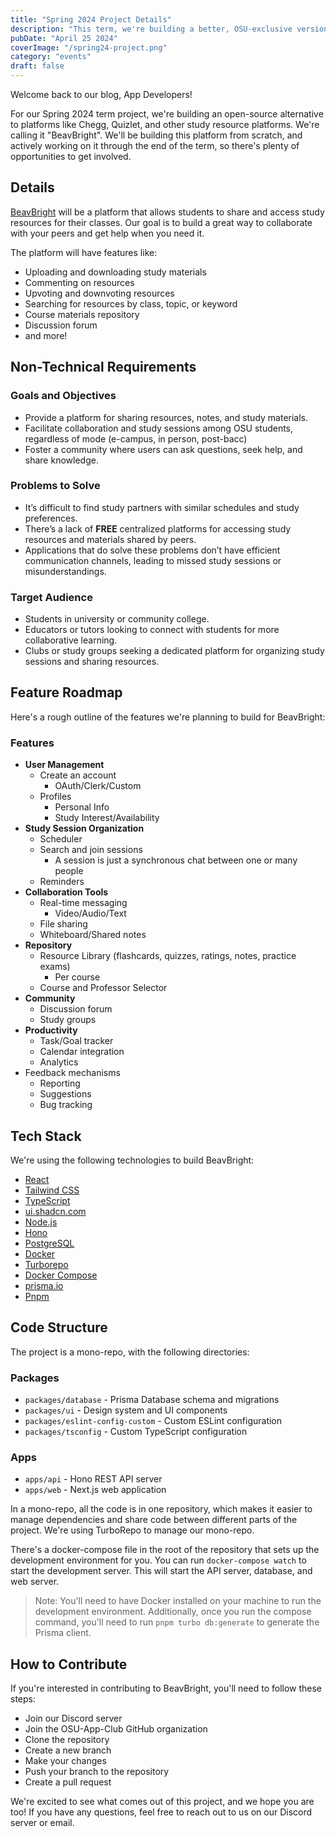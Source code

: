 ```yaml
---
title: "Spring 2024 Project Details"
description: "This term, we're building a better, OSU-exclusive version of the popular app, 'Chegg'."
pubDate: "April 25 2024"
coverImage: "/spring24-project.png"
category: "events"
draft: false
---
```


Welcome back to our blog, App Developers!

For our Spring 2024 term project, we're building an open-source alternative to platforms like Chegg, Quizlet, and other study resource platforms. We're calling it "BeavBright". We'll be building this platform from scratch, and actively working on it through the end of the term, so there's plenty of opportunities to get involved.

## Details

[BeavBright](https://github.com/OSU-App-Club/beavbright) will be a platform that allows students to share and access study resources for their classes. Our goal is to build a great way to collaborate with your peers and get help when you need it.

The platform will have features like:

- Uploading and downloading study materials
- Commenting on resources
- Upvoting and downvoting resources
- Searching for resources by class, topic, or keyword
- Course materials repository
- Discussion forum
- and more!

## Non-Technical Requirements

### Goals and Objectives

- Provide a platform for sharing resources, notes, and study materials.
- Facilitate collaboration and study sessions among OSU students, regardless of mode (e-campus, in person, post-bacc)
- Foster a community where users can ask questions, seek help, and share knowledge.

### Problems to Solve

- It’s difficult to find study partners with similar schedules and study preferences.
- There’s a lack of **FREE** centralized platforms for accessing study resources and materials shared by peers.
- Applications that do solve these problems don’t have efficient communication channels, leading to missed study sessions or misunderstandings.

### Target Audience

- Students in university or community college.
- Educators or tutors looking to connect with students for more collaborative learning.
- Clubs or study groups seeking a dedicated platform for organizing study sessions and sharing resources.

## Feature Roadmap

Here's a rough outline of the features we're planning to build for BeavBright:

### Features

- **User Management**
  - Create an account
    - OAuth/Clerk/Custom
  - Profiles
    - Personal Info
    - Study Interest/Availability
- **Study Session Organization**
  - Scheduler
  - Search and join sessions
    - A session is just a synchronous chat between one or many people
  - Reminders
- **Collaboration Tools**
  - Real-time messaging
    - Video/Audio/Text
  - File sharing
  - Whiteboard/Shared notes
- **Repository**
  - Resource Library (flashcards, quizzes, ratings, notes, practice exams)
    - Per course
  - Course and Professor Selector
- **Community**
  - Discussion forum
  - Study groups
- **Productivity**
  - Task/Goal tracker
  - Calendar integration
  - Analytics
- Feedback mechanisms
  - Reporting
  - Suggestions
  - Bug tracking

## Tech Stack

We're using the following technologies to build BeavBright:

- [React](https://react.dev/)
- [Tailwind CSS](https://tailwindcss.com/)
- [TypeScript](https://typescriptlang.org/)
- [ui.shadcn.com](https://ui.shadcn.com/)
- [Node.js](https://nodejs.dev/)
- [Hono](https://hono.dev/)
- [PostgreSQL](https://postgresql.org/)
- [Docker](https://docker.com/)
- [Turborepo](https://turbo.build/)
- [Docker Compose](https://docs.docker.com/compose/)
- [prisma.io](https://prisma.io/)
- [Pnpm](https://pnpm.io/)

## Code Structure

The project is a mono-repo, with the following directories:

### Packages

- `packages/database` - Prisma Database schema and migrations
- `packages/ui` - Design system and UI components
- `packages/eslint-config-custom` - Custom ESLint configuration
- `packages/tsconfig` - Custom TypeScript configuration

### Apps

- `apps/api` - Hono REST API server
- `apps/web` - Next.js web application

In a mono-repo, all the code is in one repository, which makes it easier to manage dependencies and share code between different parts of the project. We're using TurboRepo to manage our mono-repo.

There's a docker-compose file in the root of the repository that sets up the development environment for you. You can run `docker-compose watch` to start the development server. This will start the API server, database, and web server.

> Note: You'll need to have Docker installed on your machine to run the development environment. Additionally, once you run the compose command, you'll need to run `pnpm turbo
db:generate` to generate the Prisma client.

## How to Contribute

If you're interested in contributing to BeavBright, you'll need to follow these steps:

- Join our Discord server
- Join the OSU-App-Club GitHub organization
- Clone the repository
- Create a new branch
- Make your changes
- Push your branch to the repository
- Create a pull request

We're excited to see what comes out of this project, and we hope you are too! If you have any questions, feel free to reach out to us on our Discord server or email.
